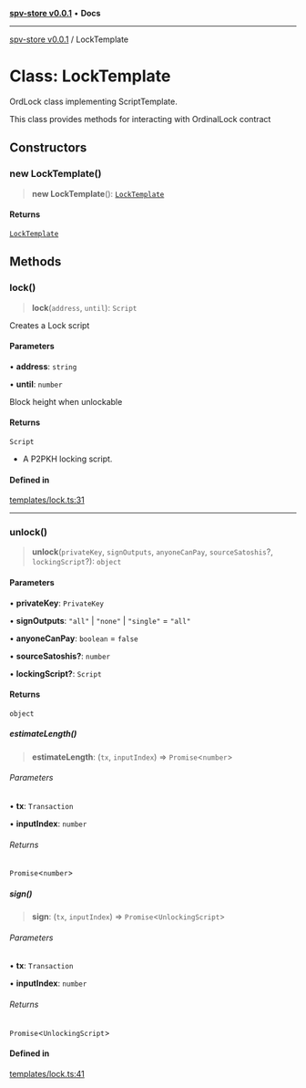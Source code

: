 [**spv-store v0.0.1**](../README.md) • **Docs**

***

[spv-store v0.0.1](../globals.md) / LockTemplate

# Class: LockTemplate

OrdLock class implementing ScriptTemplate.

This class provides methods for interacting with OrdinalLock contract

## Constructors

### new LockTemplate()

> **new LockTemplate**(): [`LockTemplate`](LockTemplate.md)

#### Returns

[`LockTemplate`](LockTemplate.md)

## Methods

### lock()

> **lock**(`address`, `until`): `Script`

Creates a Lock script

#### Parameters

• **address**: `string`

• **until**: `number`

Block height when unlockable

#### Returns

`Script`

- A P2PKH locking script.

#### Defined in

[templates/lock.ts:31](https://github.com/shruggr/ts-casemod-spv/blob/7c4f30ec55cedd3466531bc7310dc7c1601f1f8a/src/templates/lock.ts#L31)

***

### unlock()

> **unlock**(`privateKey`, `signOutputs`, `anyoneCanPay`, `sourceSatoshis`?, `lockingScript`?): `object`

#### Parameters

• **privateKey**: `PrivateKey`

• **signOutputs**: `"all"` \| `"none"` \| `"single"` = `"all"`

• **anyoneCanPay**: `boolean` = `false`

• **sourceSatoshis?**: `number`

• **lockingScript?**: `Script`

#### Returns

`object`

##### estimateLength()

> **estimateLength**: (`tx`, `inputIndex`) => `Promise`\<`number`\>

###### Parameters

• **tx**: `Transaction`

• **inputIndex**: `number`

###### Returns

`Promise`\<`number`\>

##### sign()

> **sign**: (`tx`, `inputIndex`) => `Promise`\<`UnlockingScript`\>

###### Parameters

• **tx**: `Transaction`

• **inputIndex**: `number`

###### Returns

`Promise`\<`UnlockingScript`\>

#### Defined in

[templates/lock.ts:41](https://github.com/shruggr/ts-casemod-spv/blob/7c4f30ec55cedd3466531bc7310dc7c1601f1f8a/src/templates/lock.ts#L41)
